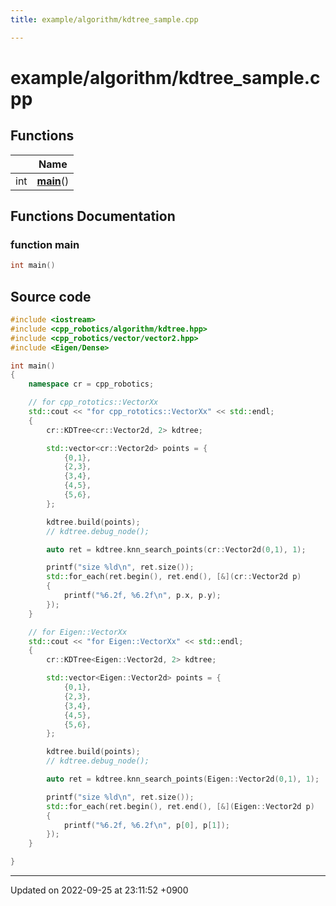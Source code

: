 ```yaml
---
title: example/algorithm/kdtree_sample.cpp

---
```


# example/algorithm/kdtree_sample.cpp



## Functions

|                | Name           |
| -------------- | -------------- |
| int | **[main](/cpp_robotics_core/doxybook/Files/kdtree__sample_8cpp/#function-main)**() |


## Functions Documentation

### function main

```cpp
int main()
```




## Source code

```cpp
#include <iostream>
#include <cpp_robotics/algorithm/kdtree.hpp>
#include <cpp_robotics/vector/vector2.hpp>
#include <Eigen/Dense>

int main()
{
    namespace cr = cpp_robotics;

    // for cpp_rototics::VectorXx
    std::cout << "for cpp_rototics::VectorXx" << std::endl;
    {
        cr::KDTree<cr::Vector2d, 2> kdtree;

        std::vector<cr::Vector2d> points = {
            {0,1},
            {2,3},
            {3,4},
            {4,5},
            {5,6},
        };

        kdtree.build(points);
        // kdtree.debug_node();

        auto ret = kdtree.knn_search_points(cr::Vector2d(0,1), 1);

        printf("size %ld\n", ret.size());
        std::for_each(ret.begin(), ret.end(), [&](cr::Vector2d p)
        {
            printf("%6.2f, %6.2f\n", p.x, p.y);
        });
    }

    // for Eigen::VectorXx
    std::cout << "for Eigen::VectorXx" << std::endl;
    {
        cr::KDTree<Eigen::Vector2d, 2> kdtree;

        std::vector<Eigen::Vector2d> points = {
            {0,1},
            {2,3},
            {3,4},
            {4,5},
            {5,6},
        };

        kdtree.build(points);
        // kdtree.debug_node();

        auto ret = kdtree.knn_search_points(Eigen::Vector2d(0,1), 1);

        printf("size %ld\n", ret.size());
        std::for_each(ret.begin(), ret.end(), [&](Eigen::Vector2d p)
        {
            printf("%6.2f, %6.2f\n", p[0], p[1]);
        });
    }

}
```


-------------------------------

Updated on 2022-09-25 at 23:11:52 +0900
